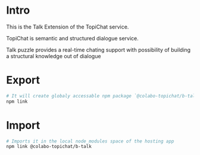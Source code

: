 # Intro

This is the Talk Extension of the TopiChat service.

TopiChat is semantic and structured dialogue service.

Talk puzzle provides a real-time chating support with possibility of building a structural knowledge out of dialogue

# Export

```sh
# It will create globaly accessable npm package `@colabo-topichat/b-talk`
npm link
```

# Import

```sh
# Imports it in the local node_modules space of the hosting app
npm link @colabo-topichat/b-talk
```